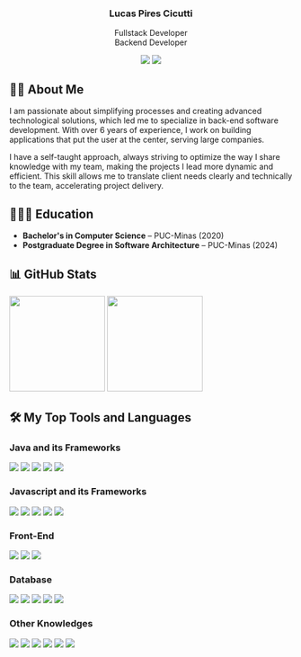 <div align="center">
    <h3 align="center">Lucas Pires Cicutti</h3>
    <p>Fullstack Developer <br/> Backend Developer</p>
</div>

<div align="center">
    <a href = "mailto:lucascicutti1995@gmail.com"><img src="https://img.shields.io/badge/Gmail-%23DB4437?style=flat&logo=gmail&logoColor=white" /></a>
    <a href="https://www.linkedin.com/in/lucascicutti1995/"><img src="https://img.shields.io/badge/LinkedIn-%230077B5?style=flat&logo=linkedin&logoColor=white" /></a>
</div>

## 🧔🏻 About Me

I am passionate about simplifying processes and creating advanced technological solutions, which led me to specialize in back-end software development. With over 6 years of experience, I work on building applications that put the user at the center, serving large companies.

I have a self-taught approach, always striving to optimize the way I share knowledge with my team, making the projects I lead more dynamic and efficient. This skill allows me to translate client needs clearly and technically to the team, accelerating project delivery.

## 👨🏻‍🎓 Education  
- **Bachelor's in Computer Science** – PUC-Minas (2020)
- **Postgraduate Degree in Software Architecture** – PUC-Minas (2024)


## 📊 GitHub Stats

<div style="display: inline_block">
    <img height="170em" src="https://github-readme-stats.vercel.app/api?username=geovanef55&show_icons=true&hide=issues,contribs&count_private=true&theme=tokyonight" />
    <img height="170em" src="https://github-readme-stats.vercel.app/api/top-langs/?username=geovanef55&layout=compact&langs_count=8&theme=tokyonight&exclude_repo=pucminas,tcc_twitter&hide=jupyter%20notebook,gherkin,twig,smarty,scss" />
</div>
    
## 🛠 My Top Tools and Languages
<!-- https://shields.io/ -->
<!-- https://simpleicons.org/ -->
<!-- https://custom-icon-badges.demolab.com/ -->

### Java and its Frameworks

<div style="display: inline_block">
    <img src="https://img.shields.io/badge/Java-%23ED8B00?style=flat&logo=openjdk&logoColor=white" />
    <img src="https://img.shields.io/badge/Spring-Framework-brightgreen?logo=spring&logoColor=white" />
    <img src="https://img.shields.io/badge/Micronaut-Framework-brightgreen?logo=micronaut&logoColor=white" />
    <img src="https://img.shields.io/badge/.NET-5C2D91?style=badge&logo=.net&logoColor=white" />
    <img src="https://img.shields.io/badge/-Entity_Framework-8C3D65?logo=dotnet&logoColor=white" />
</div>

### Javascript and its Frameworks

<div style="display: inline_block">
    <img src="https://img.shields.io/badge/JavaScript-%23F7DF1E?style=flat&logo=javascript&logoColor=black" />
    <img src="https://img.shields.io/badge/TypeScript-007ACC?style=flat&logo=typescript&logoColor=white" />
    <img src="https://img.shields.io/badge/jQuery-%230769AD?style=flat&logo=jquery&logoColor=white" />
    <img src="https://img.shields.io/badge/Node.js-%23339933?style=flat&logo=nodedotjs&logoColor=white" />
    <img src="https://img.shields.io/badge/React-%2361DAFB?style=flat&logo=react&logoColor=black" />
</div>

### Front-End

<div style="display: inline_block">
    <img src="https://img.shields.io/badge/HTML5-%23E34F26?style=flat&logo=html5&logoColor=white" />
    <img src="https://img.shields.io/badge/CSS3-%231572B6?style=flat&logo=css3&logoColor=white" />
    <img src="https://img.shields.io/badge/Bootstrap-%23563D7C?style=flat&logo=bootstrap&logoColor=white" />
</div>

### Database

<div style="display: inline_block">
    <img src="https://img.shields.io/badge/MySQL-%234479A1?style=flat&logo=mysql&logoColor=white" />
    <img src="https://img.shields.io/badge/Oracle-F80000?style=flat&logo=oracle&logoColor=white" />
    <img src="https://img.shields.io/badge/SQLite-003B57?style=flat&logo=sqlite&logoColor=white" />
    <img src="https://img.shields.io/badge/PostgreSQL-21759B?style=flat&logo=postgresql&logoColor=white" />
    <img src="https://img.shields.io/badge/DynamoDB-4053D6?logo=amazondynamodb&logoColor=fff" />

</div>

### Other Knowledges

<div style="display: inline_block">
    <img src="https://img.shields.io/badge/AWS-232F3E?style=flat&logo=amazonwebservices&logoColor=white" />
    <img src="https://img.shields.io/badge/Docker-%232496ED?style=flat&logo=docker&logoColor=white" />
    <img src="https://custom-icon-badges.demolab.com/badge/Visual%20Studio%20Code-0078d7.svg?logo=vsc&logoColor=white" />
    <img src="https://img.shields.io/badge/Git-F05032?style=flat&logo=git&logoColor=white" />
    <img src="https://img.shields.io/badge/Markdown-000?style=flat&logo=markdown&logoColor=white" />
    <img src="https://img.shields.io/badge/Arduino-%2300979D?style=flat&logo=arduino&logoColor=white" />
</div>
